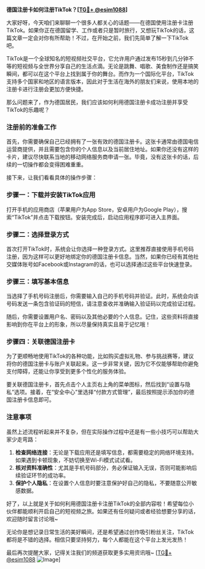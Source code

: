 **德国注册卡如何注册TikTok？[[TG💪+ @esim1088](https://t.me/s/esim1088)]**

大家好呀，今天咱们来聊聊一个很多人都关心的话题——在德国使用注册卡注册TikTok。如果你正在德国留学、工作或者只是暂时旅行，又想玩TikTok的话，这篇文章一定会对你有所帮助！不过，在开始之前，我们先简单了解一下TikTok吧。

TikTok是一个全球知名的短视频社交平台，它允许用户通过发布15秒到几分钟不等的短视频与全世界分享自己的生活点滴。无论是跳舞、唱歌、美食制作还是搞笑瞬间，都可以在这个平台上找到属于你的舞台。而作为一个国际化平台，TikTok支持多个国家和地区的语言版本，因此对于生活在海外的朋友们来说，使用本地的注册卡进行注册会更加方便快捷。

那么问题来了，作为德国居民，我们应该如何利用德国注册卡成功注册并享受TikTok的乐趣呢？

### 注册前的准备工作

首先，你需要确保自己已经拥有了一张有效的德国注册卡。这张卡通常由德国电信运营商提供，并且需要包含你的个人信息以及当前居住地址。如果你还没有这样的卡片，建议尽快联系当地的移动网络服务商申请一张。毕竟，没有这张卡的话，后续的一切操作都会变得困难重重。

接下来，让我们看看具体的操作步骤：

### 步骤一：下载并安装TikTok应用

打开手机的应用商店（苹果用户为App Store，安卓用户为Google Play），搜索“TikTok”并点击下载按钮。安装完成后，启动应用程序即可进入主界面。

### 步骤二：选择登录方式

首次打开TikTok时，系统会让你选择一种登录方式。这里推荐直接使用手机号码注册，因为这样可以更好地绑定你的德国注册卡信息。当然，如果你已经有其他社交媒体账号如Facebook或Instagram的话，也可以选择通过这些平台快速登录。

### 步骤三：填写基本信息

当选择了手机号码注册后，你需要输入自己的手机号码并验证。此时，系统会向该号码发送一条包含验证码的短信，请注意查收并准确输入验证码以完成验证过程。

随后，你需要设置用户名、密码以及其他必要的个人信息。记住，这些资料将直接影响到你在平台上的形象，所以尽量保持真实且易于记忆哦！

### 步骤四：关联德国注册卡

为了更顺畅地使用TikTok的各种功能，比如购买虚拟礼物、参与挑战赛等，建议将你的德国注册卡与账户关联起来。这一步非常关键，因为它不仅能够帮助你避免支付障碍，还能让你享受到更多个性化的服务体验。

要关联德国注册卡，首先点击个人主页右上角的菜单图标，然后找到“设置与隐私”选项。接着，在“安全中心”里选择“付款方式管理”，最后按照提示添加你的德国注册卡信息即可。

### 注意事项

虽然上述流程听起来并不复杂，但在实际操作过程中还是有一些小技巧可以帮助大家少走弯路：

1. **检查网络连接**：无论是下载应用还是填写信息，都需要稳定的网络环境支持。如果遇到卡顿现象，不妨切换至Wi-Fi模式试试看。
2. **核对资料准确性**：尤其是手机号码部分，务必保证输入无误，否则可能影响后续验证环节的成功率。
3. **保护个人隐私**：在设置个人信息时要注意保护好自己的隐私，不要随意公开敏感数据。

好了，以上就是关于如何利用德国注册卡注册TikTok的全部内容啦！希望每位小伙伴都能顺利开启自己的短视频之旅。如果还有任何疑问或者经验想要分享的话，欢迎随时留言讨论哦~

无论你是想记录日常生活的美好瞬间，还是希望通过创作吸引粉丝关注，TikTok都将是不错的选择。相信只要坚持努力，每个人都能在这个平台上发光发热！

最后再次提醒大家，记得关注我们的频道获取更多实用资讯哦~ [[TG💪+ @esim1088](https://t.me/s/esim1088) ![Image](https://i.postimg.cc/4NQfJmqS/Snipaste-2025-05-13-00-14-12.png)]